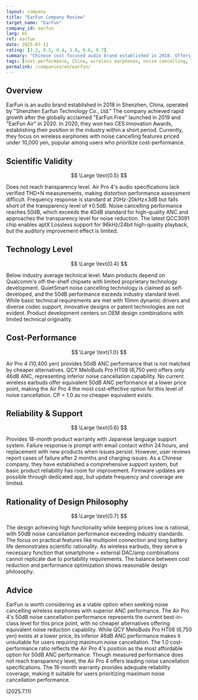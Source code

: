 ```yaml
---
layout: company
title: "EarFun Company Review"
target_name: "EarFun"
company_id: earfun
lang: en
ref: earfun
date: 2025-07-11
rating: [3.2, 0.5, 0.4, 1.0, 0.6, 0.7]
summary: "Chinese cost-focused audio brand established in 2018. Offers high-feature products with 50dB noise cancellation exceeding industry standards and reasonable cost-performance."
tags: [cost-performance, China, wireless earphones, noise cancelling, low price]
permalink: /companies/en/earfun/
---
```


## Overview

EarFun is an audio brand established in 2018 in Shenzhen, China, operated by "Shenzhen Earfun Technology Co., Ltd." The company achieved rapid growth after the globally acclaimed "EarFun Free" launched in 2019 and "EarFun Air" in 2020. In 2020, they won two CES Innovation Awards, establishing their position in the industry within a short period. Currently, they focus on wireless earphones with noise cancelling features priced under 10,000 yen, popular among users who prioritize cost-performance.

## Scientific Validity

$$ \Large \text{0.5} $$

Does not reach transparency level. Air Pro 4's audio specifications lack verified THD+N measurements, making distortion performance assessment difficult. Frequency response is standard at 20Hz-20kHz±3dB but falls short of the transparency level of ±0.5dB. Noise cancelling performance reaches 50dB, which exceeds the 40dB standard for high-quality ANC and approaches the transparency level for noise reduction. The latest QCC3091 chip enables aptX Lossless support for 96kHz/24bit high-quality playback, but the auditory improvement effect is limited.

## Technology Level

$$ \Large \text{0.4} $$

Below industry average technical level. Main products depend on Qualcomm's off-the-shelf chipsets with limited proprietary technology development. QuietSmart noise cancelling technology is claimed as self-developed, and the 50dB performance exceeds industry standard level. While basic technical requirements are met with 10mm dynamic drivers and diverse codec support, innovative designs or patent technologies are not evident. Product development centers on OEM design combinations with limited technical originality.

## Cost-Performance

$$ \Large \text{1.0} $$

Air Pro 4 (10,400 yen) provides 50dB ANC performance that is not matched by cheaper alternatives. QCY MeloBuds Pro HT08 (6,750 yen) offers only 46dB ANC, representing inferior noise cancellation capability. No current wireless earbuds offer equivalent 50dB ANC performance at a lower price point, making the Air Pro 4 the most cost-effective option for this level of noise cancellation. CP = 1.0 as no cheaper equivalent exists.

## Reliability & Support

$$ \Large \text{0.6} $$

Provides 18-month product warranty with Japanese language support system. Failure response is prompt with email contact within 24 hours, and replacement with new products when issues persist. However, user reviews report cases of failure after 2 months and charging issues. As a Chinese company, they have established a comprehensive support system, but basic product reliability has room for improvement. Firmware updates are possible through dedicated app, but update frequency and coverage are limited.

## Rationality of Design Philosophy

$$ \Large \text{0.7} $$

The design achieving high functionality while keeping prices low is rational, with 50dB noise cancellation performance exceeding industry standards. The focus on practical features like multipoint connection and long battery life demonstrates scientific rationality. As wireless earbuds, they serve a necessary function that smartphone + external DAC/amp combinations cannot replicate due to portability requirements. The balance between cost reduction and performance optimization shows reasonable design philosophy.

## Advice

EarFun is worth considering as a viable option when seeking noise cancelling wireless earphones with superior ANC performance. The Air Pro 4's 50dB noise cancellation performance represents the current best-in-class level for this price point, with no cheaper alternatives offering equivalent noise reduction capability. While QCY MeloBuds Pro HT08 (6,750 yen) exists at a lower price, its inferior 46dB ANC performance makes it unsuitable for users requiring maximum noise cancellation. The 1.0 cost-performance ratio reflects the Air Pro 4's position as the most affordable option for 50dB ANC performance. Though measured performance does not reach transparency level, the Air Pro 4 offers leading noise cancellation specifications. The 18-month warranty provides adequate reliability coverage, making it suitable for users prioritizing maximum noise cancellation performance.

(2025.7.11)